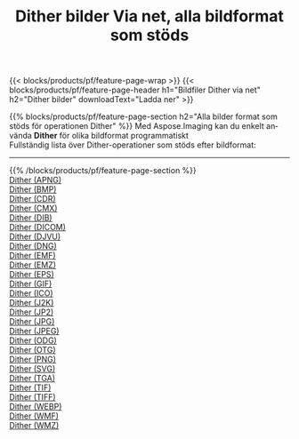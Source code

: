 ﻿---
title: Dither bilder Via net, alla bildformat som stöds 
weight: 3920
url: /sv/net/dither 
lang: sv
langdirlevel: 2
locales: zh-hans,ja,it,ru,de,es,fr,nl,id,lt,pl,pt,vi,tr,ko,zh-hant,ar,hi,th,sv,cs,uk,he
description: Med Aspose.Imaging kan du enkelt Dither bilder via net
---

{{< blocks/products/pf/feature-page-wrap >}}
{{< blocks/products/pf/feature-page-header h1="Bildfiler Dither via net" h2="Dither bilder" downloadText="Ladda ner" >}}


{{% blocks/products/pf/feature-page-section  h2="Alla bilder format som stöds för operationen Dither" %}}
Med Aspose.Imaging kan du enkelt använda **Dither** för olika bildformat programmatiskt
<br/>
Fullständig lista över Dither-operationer som stöds efter bildformat:
<hr/>
{{% /blocks/products/pf/feature-page-section %}}
<div class="container-fluid productfamilypage bg-gray">
    <div class="convertypes bg-gray agp-content section">
        <div class="container">
		<div class="row other-converters">
		    <div class='col-md-2 other-converter remove-lp remove-rp'><a href="/imaging/sv/net/dither/apng" >Dither (APNG)</a></div><div class='col-md-2 other-converter remove-lp remove-rp'><a href="/imaging/sv/net/dither/bmp" >Dither (BMP)</a></div><div class='col-md-2 other-converter remove-lp remove-rp'><a href="/imaging/sv/net/dither/cdr" >Dither (CDR)</a></div><div class='col-md-2 other-converter remove-lp remove-rp'><a href="/imaging/sv/net/dither/cmx" >Dither (CMX)</a></div><div class='col-md-2 other-converter remove-lp remove-rp'><a href="/imaging/sv/net/dither/dib" >Dither (DIB)</a></div><div class='col-md-2 other-converter remove-lp remove-rp'><a href="/imaging/sv/net/dither/dicom" >Dither (DICOM)</a></div><div class='col-md-2 other-converter remove-lp remove-rp'><a href="/imaging/sv/net/dither/djvu" >Dither (DJVU)</a></div><div class='col-md-2 other-converter remove-lp remove-rp'><a href="/imaging/sv/net/dither/dng" >Dither (DNG)</a></div><div class='col-md-2 other-converter remove-lp remove-rp'><a href="/imaging/sv/net/dither/emf" >Dither (EMF)</a></div><div class='col-md-2 other-converter remove-lp remove-rp'><a href="/imaging/sv/net/dither/emz" >Dither (EMZ)</a></div><div class='col-md-2 other-converter remove-lp remove-rp'><a href="/imaging/sv/net/dither/eps" >Dither (EPS)</a></div><div class='col-md-2 other-converter remove-lp remove-rp'><a href="/imaging/sv/net/dither/gif" >Dither (GIF)</a></div><div class='col-md-2 other-converter remove-lp remove-rp'><a href="/imaging/sv/net/dither/ico" >Dither (ICO)</a></div><div class='col-md-2 other-converter remove-lp remove-rp'><a href="/imaging/sv/net/dither/j2k" >Dither (J2K)</a></div><div class='col-md-2 other-converter remove-lp remove-rp'><a href="/imaging/sv/net/dither/jp2" >Dither (JP2)</a></div><div class='col-md-2 other-converter remove-lp remove-rp'><a href="/imaging/sv/net/dither/jpg" >Dither (JPG)</a></div><div class='col-md-2 other-converter remove-lp remove-rp'><a href="/imaging/sv/net/dither/jpeg" >Dither (JPEG)</a></div><div class='col-md-2 other-converter remove-lp remove-rp'><a href="/imaging/sv/net/dither/odg" >Dither (ODG)</a></div><div class='col-md-2 other-converter remove-lp remove-rp'><a href="/imaging/sv/net/dither/otg" >Dither (OTG)</a></div><div class='col-md-2 other-converter remove-lp remove-rp'><a href="/imaging/sv/net/dither/png" >Dither (PNG)</a></div><div class='col-md-2 other-converter remove-lp remove-rp'><a href="/imaging/sv/net/dither/svg" >Dither (SVG)</a></div><div class='col-md-2 other-converter remove-lp remove-rp'><a href="/imaging/sv/net/dither/tga" >Dither (TGA)</a></div><div class='col-md-2 other-converter remove-lp remove-rp'><a href="/imaging/sv/net/dither/tif" >Dither (TIF)</a></div><div class='col-md-2 other-converter remove-lp remove-rp'><a href="/imaging/sv/net/dither/tiff" >Dither (TIFF)</a></div><div class='col-md-2 other-converter remove-lp remove-rp'><a href="/imaging/sv/net/dither/webp" >Dither (WEBP)</a></div><div class='col-md-2 other-converter remove-lp remove-rp'><a href="/imaging/sv/net/dither/wmf" >Dither (WMF)</a></div><div class='col-md-2 other-converter remove-lp remove-rp'><a href="/imaging/sv/net/dither/wmz" >Dither (WMZ)</a></div>
                </div>
        </div>
    </div>
</div>
<br/>


